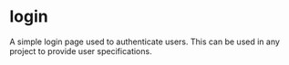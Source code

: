 # login
A simple login page used to authenticate users. This can be used in any project to provide user specifications.
